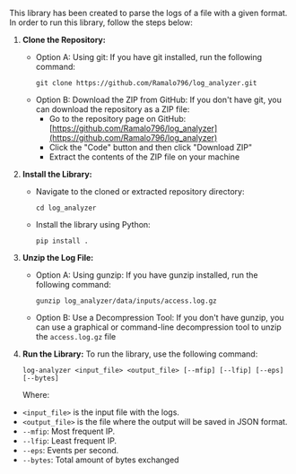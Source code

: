 This library has been created to parse the logs of a file with a given format. In order to run this library, follow the steps below:

1. **Clone the Repository:**
   - Option A: Using git:
     If you have git installed, run the following command:
     ```
     git clone https://github.com/Ramalo796/log_analyzer.git
     ```
   - Option B: Download the ZIP from GitHub:
   	If you don't have git, you can download the repository as a ZIP file:
		- Go to the repository page on GitHub: [https://github.com/Ramalo796/log_analyzer](https://github.com/Ramalo796/log_analyzer)
		- Click the "Code" button and then click "Download ZIP"
		- Extract the contents of the ZIP file on your machine


2. **Install the Library:**
   - Navigate to the cloned or extracted repository directory:
     ```
     cd log_analyzer
     ```
   - Install the library using Python:
     ```
     pip install .
     ```

3. **Unzip the Log File:**
   - Option A: Using gunzip:
     If you have gunzip installed, run the following command:
     ```
     gunzip log_analyzer/data/inputs/access.log.gz
     ```
   - Option B: Use a Decompression Tool:
     If you don't have gunzip, you can use a graphical or command-line decompression tool to unzip the `access.log.gz` file

4. **Run the Library:**
   To run the library, use the following command:
   ```
   log-analyzer <input_file> <output_file> [--mfip] [--lfip] [--eps] [--bytes]
   ```
   Where:
- `<input_file>` is the input file with the logs.
- `<output_file>` is the file where the output will be saved in JSON format.
- `--mfip`: Most frequent IP.
- `--lfip`: Least frequent IP.
- `--eps`: Events per second.
- `--bytes`: Total amount of bytes exchanged




